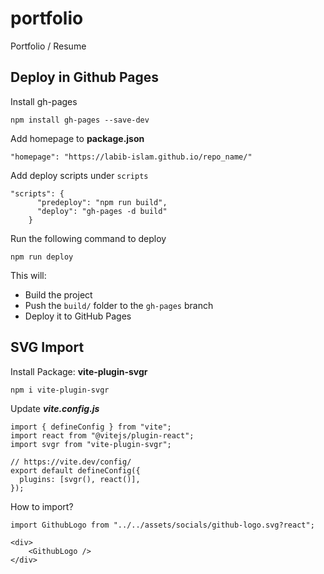 # portfolio
Portfolio / Resume

## Deploy in Github Pages
Install gh-pages

    npm install gh-pages --save-dev
Add homepage to **package.json**

    "homepage": "https://labib-islam.github.io/repo_name/"
Add deploy scripts under `scripts`

    "scripts": {
          "predeploy": "npm run build",
          "deploy": "gh-pages -d build"
        }
Run the following command to deploy
    
    npm run deploy
This will:
-   Build the project
-   Push the `build/` folder to the `gh-pages` branch
-   Deploy it to GitHub Pages
## SVG Import
Install Package: **vite-plugin-svgr**

    npm i vite-plugin-svgr
Update ***vite.config.js***

    import { defineConfig } from "vite";
    import react from "@vitejs/plugin-react";
    import svgr from "vite-plugin-svgr";
    
    // https://vite.dev/config/
    export default defineConfig({
      plugins: [svgr(), react()],
    });
How to import?

    import GithubLogo from "../../assets/socials/github-logo.svg?react";
    
    <div>
        <GithubLogo />
    </div>
